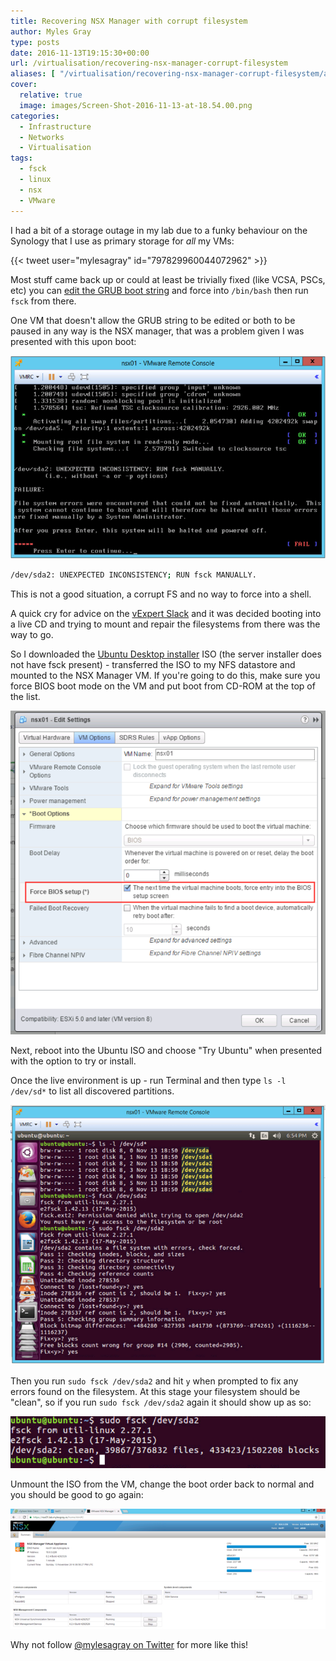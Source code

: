 ```yaml
---
title: Recovering NSX Manager with corrupt filesystem
author: Myles Gray
type: posts
date: 2016-11-13T19:15:30+00:00
url: /virtualisation/recovering-nsx-manager-corrupt-filesystem
aliases: [ "/virtualisation/recovering-nsx-manager-corrupt-filesystem/amp" ]
cover:
  relative: true
  image: images/Screen-Shot-2016-11-13-at-18.54.00.png
categories:
  - Infrastructure
  - Networks
  - Virtualisation
tags:
  - fsck
  - linux
  - nsx
  - VMware
---
```


I had a bit of a storage outage in my lab due to a funky behaviour on the Synology that I use as primary storage for _all_ my VMs:

{{< tweet user="mylesagray" id="797829960044072962" >}}

Most stuff came back up or could at least be trivially fixed (like VCSA, PSCs, etc) you can [edit the GRUB boot string][1] and force into `/bin/bash` then run `fsck` from there.

One VM that doesn't allow the GRUB string to be edited or both to be paused in any way is the NSX manager, that was a problem given I was presented with this upon boot:

![NSX Manager No Boot][2]

```sh
/dev/sda2: UNEXPECTED INCONSISTENCY; RUN fsck MANUALLY.
```

This is not a good situation, a corrupt FS and no way to force into a shell.

A quick cry for advice on the [vExpert Slack][3] and it was decided booting into a live CD and trying to mount and repair the filesystems from there was the way to go.

So I downloaded the [Ubuntu Desktop installer][4] ISO (the server installer does not have fsck present) - transferred the ISO to my NFS datastore and mounted to the NSX Manager VM. If you're going to do this, make sure you force BIOS boot mode on the VM and put boot from CD-ROM at the top of the list.

![Force into BIOS mode on boot][5]

Next, reboot into the Ubuntu ISO and choose "Try Ubuntu" when presented with the option to try or install.

Once the live environment is up - run Terminal and then type `ls -l /dev/sd*` to list all discovered partitions.

![List partitions discovered][6]

Then you run `sudo fsck /dev/sda2` and hit `y` when prompted to fix any errors found on the filesystem. At this stage your filesystem should be "clean", so if you run `sudo fsck /dev/sda2` again it should show up as so:

![SDA2 clean filesystem][7]

Unmount the ISO from the VM, change the boot order back to normal and you should be good to go again:

![NSX Manager working again][8]

Why not follow [@mylesagray on Twitter][9] for more like this!

 [1]: https://kb.vmware.com/selfservice/microsites/search.do?language=en_US&cmd=displayKC&externalId=2069041
 [2]: images/Screen-Shot-2016-11-13-at-18.15.18.png
 [3]: https://twitter.com/vexpert_slack
 [4]: http://ubuntu.com/download/desktop
 [5]: images/Screen-Shot-2016-11-13-at-19.07.08.png
 [6]: images/Screen-Shot-2016-11-13-at-18.54.00.png
 [7]: images/Screen-Shot-2016-11-13-at-18.54.08.png
 [8]: images/Screen-Shot-2016-11-13-at-18.56.22.png
 [9]: https://twitter.com/mylesagray
